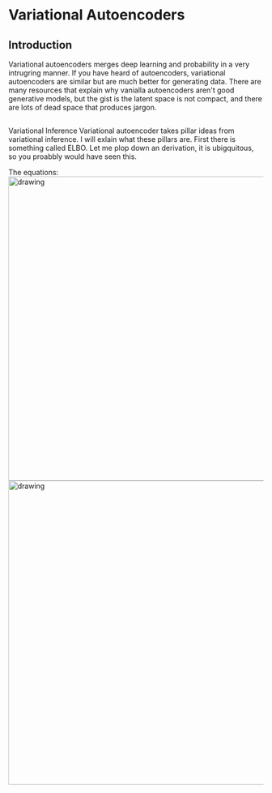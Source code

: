 # Variational Autoencoders
## Introduction
Variational autoencoders  merges deep learning and probability in a very intrugring manner. If you have heard of autoencoders, variational autoencoders are similar but are much better for generating data. There are many resources that explain why vanialla autoencoders aren't good generative models, but the gist is the latent space is not compact, and there are lots of dead space that produces jargon. 

##
Variational Inference
Variational autoencoder takes pillar ideas from variational inference. I will exlain what these pillars are. First there is something called ELBO. Let me plop down an derivation, it is ubigquitous, so you proabbly would have seen this. 

The equations:
<img src="/VAE/IMG_0068.PNG.jpeg" alt="drawing" width="600"/>
<img src="/VAE/IMG_0069.PNG.jpeg" alt="drawing" width="600"/>
